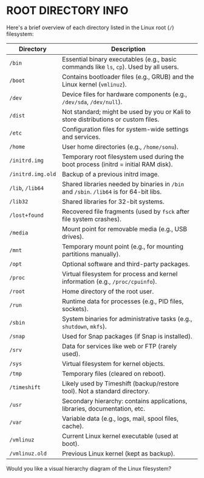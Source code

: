 # **ROOT DIRECTORY INFO**

Here's a brief overview of each directory listed in the Linux root (`/`) filesystem:

| **Directory**     | **Description**                                                                         |
| ----------------- | --------------------------------------------------------------------------------------- |
| `/bin`            | Essential binary executables (e.g., basic commands like `ls`, `cp`). Used by all users. |
| `/boot`           | Contains bootloader files (e.g., GRUB) and the Linux kernel (`vmlinuz`).                |
| `/dev`            | Device files for hardware components (e.g., `/dev/sda`, `/dev/null`).                   |
| `/dist`           | Not standard; might be used by you or Kali to store distributions or custom files.      |
| `/etc`            | Configuration files for system-wide settings and services.                              |
| `/home`           | User home directories (e.g., `/home/sonu`).                                             |
| `/initrd.img`     | Temporary root filesystem used during the boot process (initrd = initial RAM disk).     |
| `/initrd.img.old` | Backup of a previous initrd image.                                                      |
| `/lib`, `/lib64`  | Shared libraries needed by binaries in `/bin` and `/sbin`. `/lib64` is for 64-bit libs. |
| `/lib32`          | Shared libraries for 32-bit systems.                                                    |
| `/lost+found`     | Recovered file fragments (used by `fsck` after file system crashes).                    |
| `/media`          | Mount point for removable media (e.g., USB drives).                                     |
| `/mnt`            | Temporary mount point (e.g., for mounting partitions manually).                         |
| `/opt`            | Optional software and third-party packages.                                             |
| `/proc`           | Virtual filesystem for process and kernel information (e.g., `/proc/cpuinfo`).          |
| `/root`           | Home directory of the root user.                                                        |
| `/run`            | Runtime data for processes (e.g., PID files, sockets).                                  |
| `/sbin`           | System binaries for administrative tasks (e.g., `shutdown`, `mkfs`).                    |
| `/snap`           | Used for Snap packages (if Snap is installed).                                          |
| `/srv`            | Data for services like web or FTP (rarely used).                                        |
| `/sys`            | Virtual filesystem for kernel objects.                                                  |
| `/tmp`            | Temporary files (cleared on reboot).                                                    |
| `/timeshift`      | Likely used by Timeshift (backup/restore tool). Not a standard directory.               |
| `/usr`            | Secondary hierarchy: contains applications, libraries, documentation, etc.              |
| `/var`            | Variable data (e.g., logs, mail, spool files, cache).                                   |
| `/vmlinuz`        | Current Linux kernel executable (used at boot).                                         |
| `/vmlinuz.old`    | Previous Linux kernel (kept as backup).                                                 |

Would you like a visual hierarchy diagram of the Linux filesystem?
